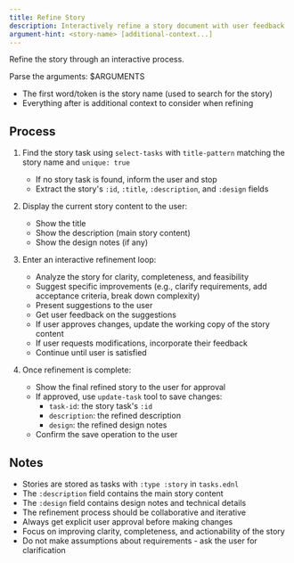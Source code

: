 ```yaml
---
title: Refine Story
description: Interactively refine a story document with user feedback
argument-hint: <story-name> [additional-context...]
---
```


Refine the story through an interactive process.

Parse the arguments: $ARGUMENTS
- The first word/token is the story name (used to search for the story)
- Everything after is additional context to consider when refining

## Process

1. Find the story task using `select-tasks` with `title-pattern` matching the story name and `unique: true`
   - If no story task is found, inform the user and stop
   - Extract the story's `:id`, `:title`, `:description`, and `:design` fields

2. Display the current story content to the user:
   - Show the title
   - Show the description (main story content)
   - Show the design notes (if any)

3. Enter an interactive refinement loop:
   - Analyze the story for clarity, completeness, and feasibility
   - Suggest specific improvements (e.g., clarify requirements, add acceptance criteria, break down complexity)
   - Present suggestions to the user
   - Get user feedback on the suggestions
   - If user approves changes, update the working copy of the story content
   - If user requests modifications, incorporate their feedback
   - Continue until user is satisfied

4. Once refinement is complete:
   - Show the final refined story to the user for approval
   - If approved, use `update-task` tool to save changes:
     - `task-id`: the story task's `:id`
     - `description`: the refined description
     - `design`: the refined design notes
   - Confirm the save operation to the user

## Notes

- Stories are stored as tasks with `:type :story` in `tasks.ednl`
- The `:description` field contains the main story content
- The `:design` field contains design notes and technical details
- The refinement process should be collaborative and iterative
- Always get explicit user approval before making changes
- Focus on improving clarity, completeness, and actionability of the story
- Do not make assumptions about requirements - ask the user for clarification
